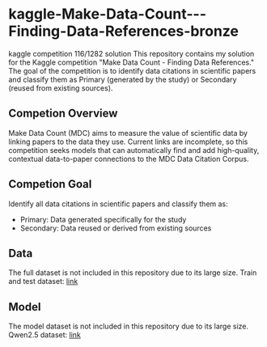 # kaggle-Make-Data-Count---Finding-Data-References-bronze
kaggle competition 116/1282 solution
This repository contains my solution for the Kaggle competition "Make Data Count - Finding Data References." The goal of the competition is to identify data citations in scientific papers and classify them as Primary (generated by the study) or Secondary (reused from existing sources).

## Competion Overview
Make Data Count (MDC) aims to measure the value of scientific data by linking papers to the data they use. Current links are incomplete, so this competition seeks models that can automatically find and add high-quality, contextual data-to-paper connections to the MDC Data Citation Corpus.

## Competion Goal
Identify all data citations in scientific papers and classify them as:
- Primary: Data generated specifically for the study
- Secondary: Data reused or derived from existing sources


## Data
The full dataset is not included in this repository due to its large size.
Train and test dataset: [link](https://www.kaggle.com/competitions/make-data-count-finding-data-references/data)

## Model
The model dataset is not included in this repository due to its large size.
Qwen2.5 dataset: [link](https://www.kaggle.com/models/qwen-lm/qwen2.5/Transformers/32b-instruct-awq/1)

